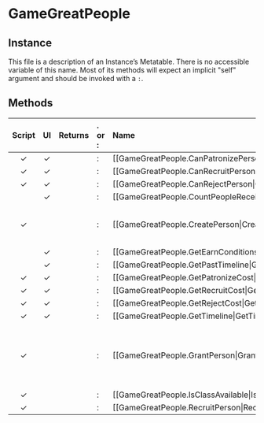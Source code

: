 # GameGreatPeople
## Instance
This file is a description of an Instance’s Metatable. There is no accessible variable of this name. Most of its methods will expect an implicit "self" argument and should be invoked with a `:`.

## Methods
| Script | UI  | Returns | . or : | Name                                                                         | Arguments                                                                         |
|:------:|:---:| -------:|:------ |:---------------------------------------------------------------------------- |:--------------------------------------------------------------------------------- |
|   ✓    |  ✓  |         | :      | [[GameGreatPeople.CanPatronizePerson\|CanPatronizePerson]]                   |                                                                                   |
|   ✓    |  ✓  |         | :      | [[GameGreatPeople.CanRecruitPerson\|CanRecruitPerson]]                       |                                                                                   |
|   ✓    |  ✓  |         | :      | [[GameGreatPeople.CanRejectPerson\|CanRejectPerson]]                         |                                                                                   |
|        |  ✓  |         | :      | [[GameGreatPeople.CountPeopleReceivedByPlayer\|CountPeopleReceivedByPlayer]] |                                                                                   |
|   ✓    |     |         | :      | [[GameGreatPeople.CreatePerson\|CreatePerson]]                               | `PlayerID [number]`<br/>`IndividualID [number]`<br/>`X [number]`<br/>`Y [number]` |
|        |  ✓  |         | :      | [[GameGreatPeople.GetEarnConditionsText\|GetEarnConditionsText]]             |                                                                                   |
|        |  ✓  |         | :      | [[GameGreatPeople.GetPastTimeline\|GetPastTimeline]]                         |                                                                                   |
|   ✓    |  ✓  |         | :      | [[GameGreatPeople.GetPatronizeCost\|GetPatronizeCost]]                       |                                                                                   |
|   ✓    |  ✓  |         | :      | [[GameGreatPeople.GetRecruitCost\|GetRecruitCost]]                           |                                                                                   |
|   ✓    |  ✓  |         | :      | [[GameGreatPeople.GetRejectCost\|GetRejectCost]]                             |                                                                                   |
|   ✓    |  ✓  |         | :      | [[GameGreatPeople.GetTimeline\|GetTimeline]]                                 |                                                                                   |
|   ✓    |     |         | :      | [[GameGreatPeople.GrantPerson\|GrantPerson]]                                 |`IndividualID [number]`<br/>`GreatPersonClassID [number]`<br/>`EraID [number]`<br/>`Cost [number]`<br/>`PlayerID [number]`<br/>`Unknown [boolean]`                                                                                   |
|   ✓    |     |         | :      | [[GameGreatPeople.IsClassAvailable\|IsClassAvailable]]                       |                                                                                   |
|   ✓    |     |         | :      | [[GameGreatPeople.RecruitPerson\|RecruitPerson]]                             |                                                                                   |

